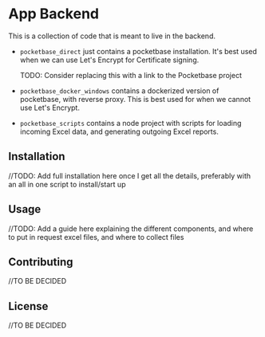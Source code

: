 # App Backend

This is a collection of code that is meant to live in the backend.

- `pocketbase_direct` just contains a pocketbase installation.
  It's best used when we can use Let's Encrypt for Certificate signing.

  TODO: Consider replacing this with a link to the Pocketbase project

- `pocketbase_docker_windows` contains a dockerized version of pocketbase, with reverse proxy. 
  This is best used for when we cannot use Let's Encrypt. 

- `pocketbase_scripts` contains a node project with scripts for loading incoming Excel data, and generating outgoing Excel reports.

## Installation

//TODO: Add full installation here once I get all the details, 
preferably with an all in one script to install/start up

## Usage

//TODO: Add a guide here explaining the different components, and where to put in request excel files,
and where to collect files

## Contributing

//TO BE DECIDED

## License

//TO BE DECIDED